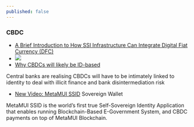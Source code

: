 ```yaml
---
published: false
---
```


### CBDC

* [A Brief Introduction to How SSI Infrastructure Can Integrate Digital Fiat Currency (DFC)](https://www.itu.int/en/ITU-T/Workshops-and-Seminars/20180718/Documents/D_Reed.pdf)
* [![](https://i.imgur.com/tNvN7vV.png)](https://twitter.com/VitalikButerin/status/1072160446180810752)
* [Why CBDCs will likely be ID-based](https://www.ft.com/content/88f47c48-97fe-4df3-854e-0d404a3a5f9a)

Central banks are realising CBDCs will have to be intimately linked to identity to deal with illicit finance and bank disintermediation risk
* [New Video: MetaMUI SSID](https://sovereignwallet.medium.com/new-video-metamui-ssid-8bcef6281cf3) Sovereign Wallet

MetaMUI SSID is the world’s first true Self-Sovereign Identity Application that enables running Blockchain-Based E-Government System, and CBDC payments on top of MetaMUI Blockchain.
